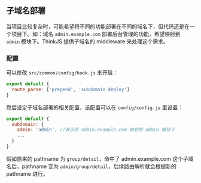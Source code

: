## 子域名部署

当项目比较复杂时，可能希望将不同的功能部署在不同的域名下，但代码还是在一个项目下。如：域名 `admin.example.com` 部署后台管理的功能，希望映射到 `admin` 模块下。ThinkJS 提供子域名的 middleware 来处理这个需求。

### 配置

可以修改 `src/common/config/hook.js` 来开启：

```js
export default {
  route_parse: ['prepend', 'subdomain_deploy']
}
```

然后设定子域名部署的相关配置，该配置可以在 `config/config.js` 里设置：

```js
export default {
  subdomain: {
    admin: 'admin', //表示将 admin.example.com 映射到 admin 模块下
    ...
  }
}
```

假如原来的 pathname 为 `group/detail`，命中了 admin.example.com 这个子域名后，pathname 变为 `admin/group/detail`，后续路由解析就会根据新的 pathname 进行。